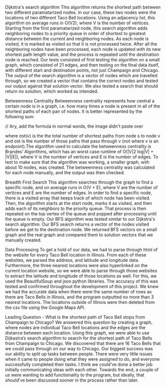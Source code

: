 Dijkstra's search algorithm
This algorithm returns the shortest path between two different paramatarized nodes. In our case, these two nodes were the locations of two different Taco Bell locations. Using an adjacency list, this algorithm on average runs in O(V2), where V is the number of vertices. Starting from the first paramatarized node, this search algorithm adds neighboring nodes to a priority queue in order of shortest to greatest distance between the current and neighboring nodes. As each node is visited, it is marked as visited so that it is not processed twice. After all the neighboring nodes have been processed, each node is updated with its new shortest path length value, and the process is repeated until the destination node is reached. Our tests consisted of first testing the algorithm on a small graph, which consisted of 21 edges, and then testing on the final data itself, with different start and destination points, not just Champaign and Chicago. The output of the search algorithm is a vector of nodes which are travelled through, so we created a vector that contains the correct nodes and tested our output against that solution vector. We also tested a search that should return no solution, which worked as intended.

Betweenness Centrality
Betweenness centrality represents how central a certain node is in a graph, i.e. how many times a node is present in all of the shortest paths of each pair of nodes. It is better represented by the following sum
 
// Ary, add the formula in normal words, the image didn't paste over

where σst(v)  is the the total number of shortest paths from node s to node v and σst is the number of those paths that pass through v (not where v is an endpoint).The algorithm used to calculate the betweenness centrality is Brandes’ Algorithms, which has an worst case runtime of O(|V|2 log|V| + |V||E|), where V is the number of vertices and E is the number of edges. To test to make sure that the algorithm was working, a smaller graph, with about 10 nodes, was created. The betweenness centrality was calculated for each node manually, and the output was then checked.

Breadth First Search
This algorithm searches through the graph to find a specific node, and on average runs in O(V + E), where V are the number of vertices and E are the number of edges. In order to find a specific node, there is a visited array that keeps track of which node has been visited. Then, the algorithm starts at the start node, marks it as visited, and then adds each of its neighbors to the priority queue. That process is then repeated on the top vertex of the queue and popped after processing until the queue is empty. Our BFS algorithm was tested similar to our Dijkstra's search algorithm. Our BFS search returns a vector of the nodes visited before we get to the destination node. We returned BFS vectors on a small graph and the real graph and compared them to solution vectors that we manually created.

Data Processing
To get a hold of our data, we had to parse through html of the website for every Taco Bell location in Illinois. From each of these websites, we parsed the address, and latitude and longitude data. Furthermore, the three nearest locations were also hyperlinked on the current location website, so we were able to parse through those websites to extract the latitude and longitude of those locations as well. For this, we used the BeautifulSoup and json python libraries. The accuracy of this was tested and confirmed throughout the development of this project. We knew we had the accurate data when there were the same number of rows as there are Taco Bells in Illinois, and the program outputted no more than 3 nearest locations. The locations outside of Illinois were then deleted from the csv file using the Google Maps API.

Leading Question - What is the shortest path of Taco Bell stops from Champaign to Chicago?
We answered this question by creating a graph, where nodes are individual Taco Bell locations and the edges are the distance between each location. Using this graph, we were able to use Dijkastra’s search algorithm to search for the shortest path of Taco Bells from Champaign to Chicago. We discovered that there are 16 Taco Bells that we could pass through on our way to Chicago. Our biggest success was our ability to split up tasks between people. There were very little issues when it came to people doing what they were assigned to do, and everyone successfully completed their tasks. I think we could’ve done a better job initially communicating ideas with each other. Towards the end, a couple of us were wanting to add functionality to the program, but ideally, that should’ve been discussed sooner in the process rather than later.
